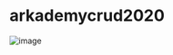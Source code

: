 # arkademycrud2020
![image](https://user-images.githubusercontent.com/45087061/93339704-19af0d80-f856-11ea-91f3-12f91be96bd4.png)
